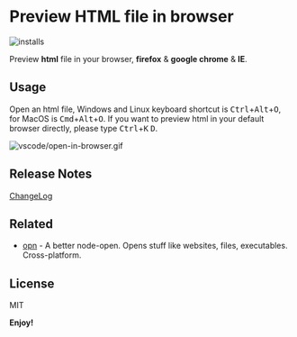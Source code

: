 # Preview HTML file in browser

![installs](http://vsmarketplacebadge.apphb.com/installs/coderfee.open-html-in-browser.svg)

Preview **html** file in your browser, **firefox** & **google chrome** & **IE**.

## Usage

Open an html file, Windows and Linux keyboard shortcut is <kbd>Ctrl</kbd>+<kbd>Alt</kbd>+<kbd>O</kbd>, for MacOS is <kbd>Cmd</kbd>+<kbd>Alt</kbd>+<kbd>O</kbd>. If you want to preview html in your default browser directly, please type <kbd>Ctrl</kbd>+<kbd>K</kbd> <kbd>D</kbd>.

![vscode/open-in-browser.gif](http://oaz5uxplb.bkt.clouddn.com/vscode/open-in-browser.gif)

## Release Notes

[ChangeLog](https://github.com/coderfe/vscode-open-in-browser/blob/master/CHANGELOG.md)

## Related

- [opn](https://github.com/sindresorhus/opn) - A better node-open. Opens stuff like websites, files, executables. Cross-platform.

## License

MIT

**Enjoy!**
